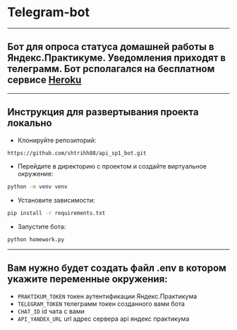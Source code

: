 # Telegram-bot

***

## Бот для опроса статуса домашней работы в Яндекс.Практикуме. Уведомления приходят в телеграмм. Бот рсполагался на бесплатном сервисе [Heroku](https://www.heroku.com/)

***

## Инструкция для развертывания проекта локально

* Клонируйте репозиторий:

```bash
https://github.com/shtrihh88/api_sp1_bot.git
```
* Перейдите в директорию с проектом и создайте виртуальное окружение:

```bash
python -m venv venv
```

* Установите зависимости:

```bash
pip install -r requirements.txt
```

* Запустите бота:

```bash
python homework.py
```

***
 ## Вам нужно будет создать файл .env в котором укажите переменные окружения:
* `PRAKTIKUM_TOKEN` токен аутентификации Яндекс.Практикума
* `TELEGRAM_TOKEN`  телеграмм токен созданного вами бота
* `CHAT_ID`         id чата с вами
* `API_YANDEX_URL`  url адрес сервера api яндекс практикума

